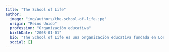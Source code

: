 ```yaml
---
title: "The School of Life"
author:
  image: "img/authors/the-school-of-life.jpg"
  origin: "Reino Unido"
  profession: "Organización educativa"
  birthDate: "2008-01-01"
  bio: "The School of Life es una organización educativa fundada en Londres por Alain de Botton, enfocada en desarrollar la inteligencia emocional a través de la cultura, la filosofía y el autoconocimiento. Produce libros, clases y recursos que combinan comprensión psicológica con habilidades prácticas para la vida."
  social: []
---
```

